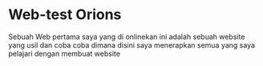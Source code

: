 # Web-test Orions
 Sebuah Web pertama saya yang di onlinekan
 ini adalah sebuah website yang usil dan coba coba dimana disini 
 saya menerapkan semua yang saya pelajari dengan membuat website
